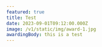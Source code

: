 ```yaml
---
featured: true
title: Test
date: 2023-09-01T09:12:00.000Z
image: /v1/static/img/award-1.jpg
awardingBody: this is a test
---
```

